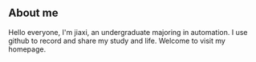 ## About me

Hello everyone, I'm jiaxi, an undergraduate majoring in automation. I use github to record and share my study and life. Welcome to visit my homepage.
